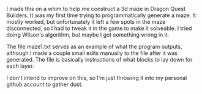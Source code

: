 I made this on a whim to help me construct a 3d maze in Dragon Quest Builders.
It was my first time trying to programmatically generate a maze. It mostly
worked, but unfortunately it left a few spots in the maze disconnected, so I had
to tweak it in the game to make it solveable. I tried doing Wilson's algorithm,
but maybe I got something wrong in it.

The file maze1.txt serves as an example of what the program outputs, although
I made a couple small edits manually to the file after it was generated. The file
is basically instructions of what blocks to lay down for each layer.

I don't intend to improve on this, so I'm just throwing it into my personal
github account to gather dust.
